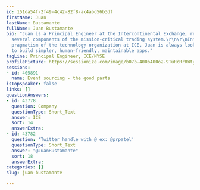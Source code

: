 ```yaml
---
id: 151da54f-2f49-4c42-82f8-ac4abd56b3df
firstName: Juan
lastName: Bustamante
fullName: Juan Bustamante
bio: "Juan is a Principal Engineer at the Intercontinental Exchange, responsible for
  several components of the mission-critical trading system.\r\n\r\nInfused with the
  pragmatism of the technology organization at ICE, Juan is always looking for ways
  to build simpler, human-friendly, maintainable apps."
tagLine: Principal Engineer, ICE/NYSE
profilePicture: https://sessionize.com/image/b07b-400o400o2-9TuRcRrRWtyTNJZAkcDJAw.jpg
sessions:
- id: 405891
  name: Event sourcing - the good parts
isTopSpeaker: false
links: []
questionAnswers:
- id: 43778
  question: Company
  questionType: Short_Text
  answer: ICE
  sort: 14
  answerExtra: 
- id: 43782
  question: 'Twitter handle with @ ex: @prpatel'
  questionType: Short_Text
  answer: "@JuanBustamante"
  sort: 18
  answerExtra: 
categories: []
slug: juan-bustamante

---
```


